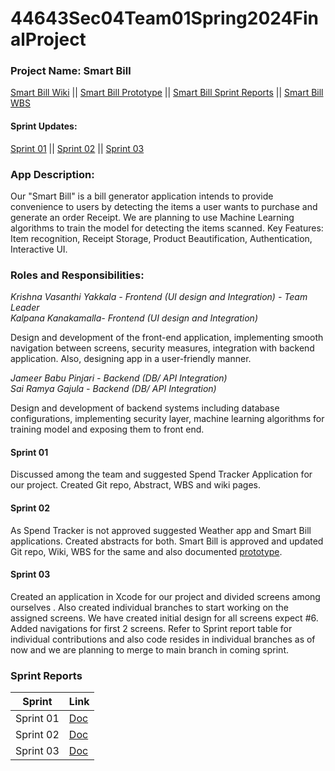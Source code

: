 # 44643Sec04Team01Spring2024FinalProject

### Project Name: Smart Bill

[Smart Bill Wiki](https://github.com/VasanthiY/44643Sec04Team01Spring2024FinalProject/wiki/Smart-Bill) ||
[Smart Bill Prototype](https://github.com/VasanthiY/44643Sec04Team01Spring2024FinalProject/blob/main/44643Sec04Team01_Prototype.docx) ||
[Smart Bill Sprint Reports](https://github.com/VasanthiY/44643Sec04Team01Spring2024FinalProject/blob/main/README.md#sprint-reports) ||
[Smart Bill WBS](https://github.com/users/VasanthiY/projects/2/views/1)

#### Sprint Updates: 
[Sprint 01](https://github.com/VasanthiY/44643Sec04Team01Spring2024FinalProject/blob/main/README.md#sprint-01) ||
[Sprint 02](https://github.com/VasanthiY/44643Sec04Team01Spring2024FinalProject/blob/main/README.md#sprint-02) ||
[Sprint 03](https://github.com/VasanthiY/44643Sec04Team01Spring2024FinalProject/blob/main/README.md#sprint-03) 

### App Description:
Our "Smart Bill" is a bill generator application intends to provide convenience to users by detecting the items a user wants to purchase and generate an order Receipt. We are planning to use Machine Learning algorithms to train the model for detecting the items scanned.
Key Features: Item recognition, Receipt Storage, Product Beautification, Authentication, Interactive UI.

### Roles and Responsibilities:

*Krishna Vasanthi Yakkala - Frontend (UI design and Integration) - Team Leader*<br>
*Kalpana Kanakamalla- Frontend (UI design and Integration)*<br>

Design and development of the front-end application, implementing smooth navigation between screens, security measures, integration with backend application. Also, designing app in a user-friendly manner.<br>

*Jameer Babu Pinjari - Backend (DB/ API Integration)*<br>
*Sai Ramya Gajula - Backend (DB/ API Integration)*<br>

Design and development of backend systems including database configurations, implementing security layer, machine learning algorithms for training model and exposing them to front end.

#### Sprint 01
Discussed among the team and suggested Spend Tracker Application for our project. Created Git repo, Abstract, WBS and wiki pages.

#### Sprint 02
As Spend Tracker is not approved suggested Weather app and Smart Bill applications. Created abstracts for both. Smart Bill is approved and updated Git repo, Wiki, WBS for the same and also documented [prototype](https://github.com/VasanthiY/44643Sec04Team01Spring2024FinalProject/blob/main/44643Sec04Team01_Prototype.docx). 

#### Sprint 03
Created an application in Xcode for our project and divided screens among ourselves . Also created individual branches to start working on the assigned screens. We have created initial design for all screens expect #6. Added navigations for first 2 screens. Refer to Sprint report table for individual contributions and also code resides in individual branches as of now and we are planning to merge to main branch in coming sprint.

### Sprint Reports

| Sprint | Link|
|--------|-----|
| Sprint 01 | [Doc](https://nwmissouri.sharepoint.com/:x:/s/IOS-Sec04_Team01/EZDJ-vCVDZpHindx6O8h88IB8ucjw3F3htKOpe3qtIe2XQ?e=yHP1Lh) |
| Sprint 02 | [Doc](https://nwmissouri.sharepoint.com/:x:/s/IOS-Sec04_Team01/EcGefjPg4BNLndgnt4ViCY4BWJnrOSs9peFJce2_K_1jTg?e=GSP856) |
| Sprint 03 | [Doc](https://nwmissouri.sharepoint.com/:x:/s/IOS-Sec04_Team01/EZJH3NioeOhLu5sg63Ajzt0Bjfx5kHpDj3wGXG3qcEiqdQ?e=F2hq1m) |
